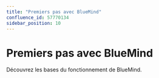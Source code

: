 ```yaml
---
title: "Premiers pas avec BlueMind"
confluence_id: 57770134
sidebar_position: 10
---
```

# Premiers pas avec BlueMind


Découvrez les bases du fonctionnement de BlueMind.



